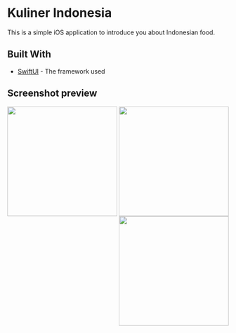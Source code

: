 # Kuliner Indonesia
This is a simple iOS application to introduce you about Indonesian food.

## Built With

* [SwiftUI](https://developer.apple.com/documentation/swiftui) - The framework used

## Screenshot preview
<p align="center">
<img src="https://user-images.githubusercontent.com/52901233/80787234-35b85800-8bb0-11ea-91c0-06af59879b8d.png" align="left" width="250"/>
<img src="https://user-images.githubusercontent.com/52901233/80787248-3f41c000-8bb0-11ea-9ac1-a9a01429581f.png" align="center" width="250"/>
<img src="https://user-images.githubusercontent.com/52901233/80787245-3bae3900-8bb0-11ea-93e2-fc3c37c22634.png" align="right" width="250"/>
</p>
